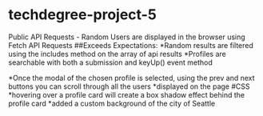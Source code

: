 # techdegree-project-5
Public API Requests - Random Users are displayed in the browser using Fetch API Requests
##Exceeds Expectations: 
*Random results are filtered using the includes method on the array of api results
*Profiles are searchable with both a submission and keyUp() event method 

*Once the modal of the chosen profile is selected, using the prev and next buttons you can scroll through all the users
*displayed on the page
#CSS
*hovering over a profile card will create a box shadow effect behind the profile card
*added a custom background of the city of Seattle
